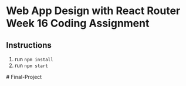 <!-- 
    Copyright (c) 2023 Promineo Tech
    Author:  Promineo Tech Academic Team
    Subject: React Router Boiler Plate
  ------------------------------------------->
  
# Web App Design with React Router Week 16 Coding Assignment

## Instructions 

1. run ```npm install```
2. run ```npm start```




#   F i n a l - P r o j e c t  
 